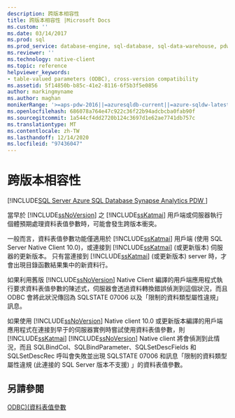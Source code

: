 ```yaml
---
description: 跨版本相容性
title: 跨版本相容性 |Microsoft Docs
ms.custom: ''
ms.date: 03/14/2017
ms.prod: sql
ms.prod_service: database-engine, sql-database, sql-data-warehouse, pdw
ms.reviewer: ''
ms.technology: native-client
ms.topic: reference
helpviewer_keywords:
- table-valued parameters (ODBC), cross-version compatibility
ms.assetid: 5f14850b-b85c-41e2-8116-6f5b3f5e0856
author: markingmyname
ms.author: maghan
monikerRange: '>=aps-pdw-2016||=azuresqldb-current||=azure-sqldw-latest||>=sql-server-2016||>=sql-server-linux-2017||=azuresqldb-mi-current'
ms.openlocfilehash: 686078a764e47c922c36f22b94adcbcba0fab90f
ms.sourcegitcommit: 1a544cf4dd2720b124c3697d1e62ae7741db757c
ms.translationtype: MT
ms.contentlocale: zh-TW
ms.lasthandoff: 12/14/2020
ms.locfileid: "97436047"
---
```

# <a name="cross-version-compatibility"></a>跨版本相容性
[!INCLUDE[SQL Server Azure SQL Database Synapse Analytics PDW ](../../includes/applies-to-version/sql-asdb-asdbmi-asa-pdw.md)]

  當早於 [!INCLUDE[ssNoVersion](../../includes/ssnoversion-md.md)] 之 [!INCLUDE[ssKatmai](../../includes/sskatmai-md.md)] 用戶端或伺服器執行個體預期處理資料表值參數時，可能會發生跨版本衝突。  
  
 一般而言，資料表值參數功能僅適用於 [!INCLUDE[ssKatmai](../../includes/sskatmai-md.md)] 用戶端 (使用 SQL Server Native Client 10.0)，或連接到 [!INCLUDE[ssKatmai](../../includes/sskatmai-md.md)] (或更新版本) 伺服器的更新版本。 只有當連接到 [!INCLUDE[ssKatmai](../../includes/sskatmai-md.md)] (或更新版本) server 時，才會出現目錄函數結果集中的新資料行。  
  
 如果利用舊版 [!INCLUDE[ssNoVersion](../../includes/ssnoversion-md.md)] Native Client 編譯的用戶端應用程式執行要求資料表值參數的陳述式，伺服器會透過資料轉換錯誤偵測到這個狀況，而且 ODBC 會將此狀況傳回為 SQLSTATE 07006 以及「限制的資料類型屬性違規」訊息。  
  
 如果使用 [!INCLUDE[ssNoVersion](../../includes/ssnoversion-md.md)] Native client 10.0 或更新版本編譯的用戶端應用程式在連接到早于的伺服器實例時嘗試使用資料表值參數，則 [!INCLUDE[ssKatmai](../../includes/sskatmai-md.md)] [!INCLUDE[ssNoVersion](../../includes/ssnoversion-md.md)] Native client 將會偵測到此情況，而且 SQLBindCol、SQLBindParameter、SQLSetDescFields 和 SQLSetDescRec 呼叫會失敗並出現 SQLSTATE 07006 和訊息「限制的資料類型屬性違規 (此連接的 SQL Server 版本不支援) 」的資料表值參數。  
  
## <a name="see-also"></a>另請參閱  
 [ODBC&#41;&#40;資料表值參數 ](../../relational-databases/native-client-odbc-table-valued-parameters/table-valued-parameters-odbc.md)  
  
  
